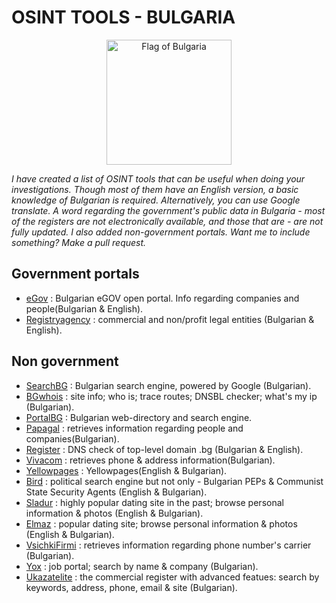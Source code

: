 # OSINT TOOLS - BULGARIA


<a title="SKopp, Public domain, via Wikimedia Commons" href="https://commons.wikimedia.org/wiki/File:Flag_of_Bulgaria.svg"><p align="center"><img width="200" alt="Flag of Bulgaria" src="https://upload.wikimedia.org/wikipedia/commons/thumb/9/9a/Flag_of_Bulgaria.svg/128px-Flag_of_Bulgaria.svg.png"></a></p>

<i>I have created a list of OSINT tools that can be useful when doing your investigations. Though most of them have an English version, a basic knowledge of Bulgarian is required. Alternatively, you can use Google translate. A word regarding the government's public data in Bulgaria - most of the registers are not electronically available, and those that are - are not fully updated. I also added non-government portals. Want me to include something? Make a pull request.</i>
 
 

## Government portals

* [eGov](https://data.egov.bg) : Bulgarian eGOV open portal. Info regarding companies and people(Bulgarian & English). 
* [Registryagency](https://portal.registryagency.bg/en/commercial-register) : commercial and non/profit legal entities (Bulgarian & English).



## Non government
* [SearchBG](http://search.bg) : Bulgarian search engine, powered by Google (Bulgarian).
* [BGwhois](http://bgwhois.com) : site info; who is; trace routes; DNSBL checker; what's my ip (Bulgarian).
* [PortalBG](http://portal.bg/index.php) : Bulgarian web-directory and search engine.
* [Papagal](https://papagal.bg) : retrieves information regarding people and companies(Bulgarian).
* [Register](https://www.register.bg/) : DNS check of top-level domain .bg (Bulgarian & English).
* [Vivacom](https://www.vivacom.bg/bg/residential/polezni-syveti/ukazatel/telefonni-nomera#tabs-anchor) : retrieves phone & address information(Bulgarian).
* [Yellowpages](https://yellowpages.bg/bg/) : Yellowpages(English & Bulgarian).
* [Bird](https://bird.bg/tr/) : political search engine but not only - Bulgarian PEPs & Communist State Security Agents (English & Bulgarian).
* [Sladur](http://www.sladur.com) : highly popular dating site in the past; browse personal information & photos (English & Bulgarian).
* [Elmaz](https://www.elmaz.com/zapoznanstva/) : popular dating site; browse personal information & photos (English & Bulgarian).
* [VsichkiFirmi](https://vsichkifirmi.com/) : retrieves information regarding phone number's carrier (Bulgarian).
* [Yox](https://yox.bg) : job portal; search by name & company (Bulgarian).
* [Ukazatelite](https://www.ukazatelite.com) : the commercial register with advanced featues: search by keywords, address, phone, email & site (Bulgarian).
